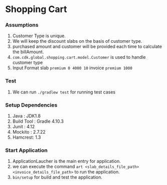 # Shopping Cart

### Assumptions
1. Customer Type is unique.
2. We will keep the discount slabs on the basis of customer type.
3. purchased amount and customer will be provided each time to calculate the billAmount.
4. `com.cdk.global.shopping.cart.model.Customer` is used to handle customer type 
5. Input Format 
         slab  `premium 0 4000 10`
         invoice `premium 1000`         
         
    
### Test
1. We can run `./gradlew test`  for running test cases

### Setup Dependencies
1. Java : JDK1.8
2. Build Tool : Gradle 4.10.3
3. Junit : 4.12
4. Mockito : 2.7.22
5. Hamcrest: 1.3


### Start Application
1. ApplicationLaucher is the main entry for application.
2. we can execute the command `art <slab_details_file_path> <invoice_details_file_path>` to run the application.
3. `bin/setup` for build and test the application.